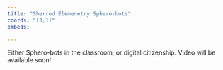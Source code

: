 ```yaml
---
title: "Sherrod Elemenetry Sphero-bots"
coords: "[3,1]"
embeds: 

---
```


Either Sphero-bots in the classroom, or digital citizenship.  Video will be available soon!
